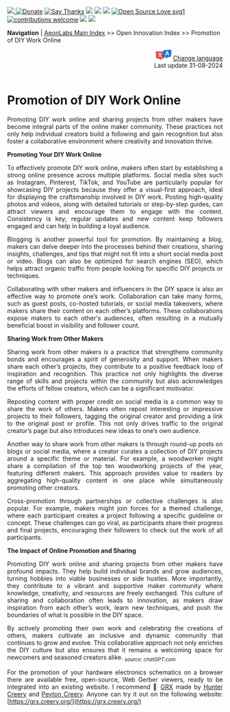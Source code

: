 [![](https://dcbadge.vercel.app/api/server/hw3j3RwfJf) ](https://discord.gg/hw3j3RwfJf)
 [![Donate](https://img.shields.io/badge/donate-$-brown.svg?style=for-the-badge)](http://paypal.me/mtpsilva)
 [![Say Thanks](https://img.shields.io/badge/Say%20Thanks-!-yellow.svg?style=for-the-badge)](https://saythanks.io/to/mtpsilva)
![](https://img.shields.io/github/last-commit/aeonSolutions/aeonSolutions?style=for-the-badge)
<img src="https://us-central1-trackgit-analytics.cloudfunctions.net/token/ping/lztozx5fhr486ojv78ol" />
![](https://views.whatilearened.today/views/github/aeonSolutions/aeonSolutions.svg)
[![Open Source Love svg1](https://badges.frapsoft.com/os/v1/open-source.svg?v=103)](#)
[![contributions welcome](https://img.shields.io/badge/contributions-welcome-brightgreen.svg?style=flat&label=Contributions&colorA=red&colorB=black	)](#)
[<img src="https://cdn.buymeacoffee.com/buttons/v2/default-yellow.png" data-canonical-src="https://cdn.buymeacoffee.com/buttons/v2/default-yellow.png" height="30" />](https://www.buymeacoffee.com/migueltomas)
<a href="https://github.com/sponsors/aeonSolutions">
  <img height="40" src="https://github.com/aeonSolutions/PCB-Prototyping-Catalogue/blob/main/media/become_a_github_sponsor.png">
</a>


**Navigation** | [AeonLabs Main Index](https://github.com/aeonSolutions/aeonSolutions/blob/main/aeonSolutions-Main-Index.md)  >>  Open Innovation Index  >>  Promotion of DIY Work Online

<div align="right">
   <img height="25" src="https://github.com/aeonSolutions/aeonSolutions/blob/main/media/language-icon.png"> 
 <a href="https://github-com.translate.goog/aeonSolutions/aeonSolutions/blob/main/promotion_DIY_work_online.md?_x_tr_sl=en&_x_tr_tl=fr&_x_tr_hl=en&_x_tr_pto=wapp">Change language</a> <br>
Last update 31-08-2024
</div>

<br>

<div align="justify">

# Promotion of DIY Work Online
Promoting DIY work online and sharing projects from other makers have become integral parts of the online maker community. These practices not only help individual creators build a following and gain recognition but also foster a collaborative environment where creativity and innovation thrive.

**Promoting Your DIY Work Online**

To effectively promote DIY work online, makers often start by establishing a strong online presence across multiple platforms. Social media sites such as Instagram, Pinterest, TikTok, and YouTube are particularly popular for showcasing DIY projects because they offer a visual-first approach, ideal for displaying the craftsmanship involved in DIY work. Posting high-quality photos and videos, along with detailed tutorials or step-by-step guides, can attract viewers and encourage them to engage with the content. Consistency is key; regular updates and new content keep followers engaged and can help in building a loyal audience.

Blogging is another powerful tool for promotion. By maintaining a blog, makers can delve deeper into the processes behind their creations, sharing insights, challenges, and tips that might not fit into a short social media post or video. Blogs can also be optimized for search engines (SEO), which helps attract organic traffic from people looking for specific DIY projects or techniques.

Collaborating with other makers and influencers in the DIY space is also an effective way to promote one’s work. Collaboration can take many forms, such as guest posts, co-hosted tutorials, or social media takeovers, where makers share their content on each other’s platforms. These collaborations expose makers to each other's audiences, often resulting in a mutually beneficial boost in visibility and follower count.

**Sharing Work from Other Makers**

Sharing work from other makers is a practice that strengthens community bonds and encourages a spirit of generosity and support. When makers share each other’s projects, they contribute to a positive feedback loop of inspiration and recognition. This practice not only highlights the diverse range of skills and projects within the community but also acknowledges the efforts of fellow creators, which can be a significant motivator.

Reposting content with proper credit on social media is a common way to share the work of others. Makers often repost interesting or impressive projects to their followers, tagging the original creator and providing a link to the original post or profile. This not only drives traffic to the original creator’s page but also introduces new ideas to one’s own audience.

Another way to share work from other makers is through round-up posts on blogs or social media, where a creator curates a collection of DIY projects around a specific theme or material. For example, a woodworker might share a compilation of the top ten woodworking projects of the year, featuring different makers. This approach provides value to readers by aggregating high-quality content in one place while simultaneously promoting other creators.

Cross-promotion through partnerships or collective challenges is also popular. For example, makers might join forces for a themed challenge, where each participant creates a project following a specific guideline or concept. These challenges can go viral, as participants share their progress and final projects, encouraging their followers to check out the work of all participants. 

**The Impact of Online Promotion and Sharing**

Promoting DIY work online and sharing projects from other makers have profound impacts. They help build individual brands and grow audiences, turning hobbies into viable businesses or side hustles. More importantly, they contribute to a vibrant and supportive maker community where knowledge, creativity, and resources are freely exchanged. This culture of sharing and collaboration often leads to innovation, as makers draw inspiration from each other’s work, learn new techniques, and push the boundaries of what is possible in the DIY space.

By actively promoting their own work and celebrating the creations of others, makers cultivate an inclusive and dynamic community that continues to grow and evolve. This collaborative approach not only enriches the DIY culture but also ensures that it remains a welcoming space for newcomers and seasoned creators alike. <sub>*source: chatGPT.com* </sub>

  For the promotion of your hardware electronics schematics on a browser there are available free, open-source,  Web Gerber viewers, ready to be integrated into an existing website.
I recommend 🥰 [GRX](https://github.com/hpcreery/GRX) made by [Hunter Creery](https://github.com/hpcreery) and [Peyton Creery](https://github.com/phcreery). Anyone can try it out on the following website: [https://grx.creery.org/](https://grx.creery.org/)

</div>
